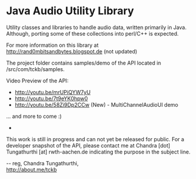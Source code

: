 Java Audio Utility Library
==================

Utility classes and libraries to handle audio data, written primarily in Java. Although, porting some of these collections into perl/C++ is expected.

For more information on this library at http://rand0mbitsandbytes.blogspot.de (not updated)


The project folder contains samples/demo of the API located in /src/com/tckb/samples.

Video Preview of the API:
* http://youtu.be/mrUPiQYW7yU 
* http://youtu.be/7t9eYK0hpw0
* http://youtu.be/58Zi9Dp2CCw (New) - MultiChannelAudioUI demo

... and more to come :)





-
This work is still in progress and can not yet be released for public.
For a developer snapshot of the API,  please contact me at Chandra [dot] Tungathurthi [at] rwth-aachen.de indicating the purpose in the subject line. 

--
reg,
Chandra Tungathurthi,<br/>
http://about.me/tckb
